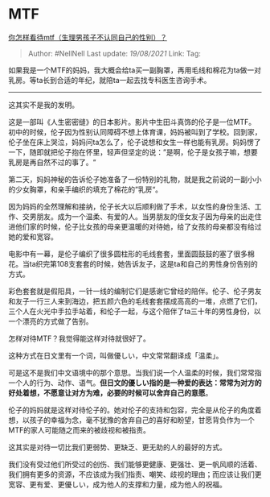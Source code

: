 # MTF
[你怎样看待mtf（生理男孩子不认同自己的性别）？](https://www.zhihu.com/question/358674467/answer/932097305)

> Author: #NellNell
> Last update: *19/08/2021*
> Link:
> Tag:

如果我是一个MTF的妈妈，我大概会给ta买一副胸罩，再用毛线和棉花为ta做一对乳房。等ta长到合适的年纪，就陪ta一起去找专科医生咨询手术。

---

这其实不是我的发明。

这是一部叫《人生密密缝》的日本影片。影片中生田斗真饰的伦子是一位MTF。初中的时候，伦子因为性别认同障碍不想上体育课，妈妈被叫到了学校。回到家，伦子坐在床上哭泣，妈妈问ta怎么了，伦子说想和女生一样也能有乳房。妈妈愣了一下，随即就把伦子抱在怀里，轻声但坚定的说：”是啊，伦子是女孩子嘛，想要乳房是再自然不过的事了。“

第二天，妈妈神秘的告诉伦子她准备了一份特别的礼物，就是我之前说的一副小小的少女胸罩，和亲手编织的填充了棉花的”乳房“。

因为妈妈的全然理解和接纳，伦子长大以后顺利做了手术，以女性的身份生活、工作、交男朋友。成为一个温柔、有爱的人。当男朋友的侄女友子因为母亲的出走住进他们家的时候，伦子比女孩的母亲更温暖的对待她，给了女孩的母亲都没有给过她的爱和宽容。

电影中有一幕，是伦子编织了很多圆柱形的毛线套套，里面圆鼓鼓的塞了很多棉花。当ta织完第108支套套的时候，她告诉友子，这是ta和自己的男性身份告别的方式。

彩色套套就是假阳具，一针一线的编制它们是感谢它曾经的陪伴。伦子、伦子男友和友子一行三人来到海边，把五颜六色的毛线套套摆成高高的一堆，点燃了它们，三个人在火光中手拉手站着，和伦子一起，与这个陪伴了ta三十年的男性身份，以一个漂亮的方式做了告别。

怎样对待MTF？我觉得能这样对待就很好了。

这种方式在日文里有一个词，叫做優しい，中文常常翻译成「温柔」。

可是这不是我们中文语境中的那个意思。当我们说一个人温柔的时候，我们常常指一个人的行为、动作、语气。**但日文的優しい指的是一种爱的表达：常常为对方的好处着想，不愿意让对方为难，必要的时候可以舍弃自己的意愿**。

伦子的妈妈就是这样对待伦子的。她对伦子的支持和包容，完全是从伦子的角度着想，以孩子的幸福为念，毫不犹豫的舍弃自己的喜好和盼望，甘愿背负作为一个MTF的家人可能随之而来的被歧视和被指责。

这其实是对待一切比我们更弱势、更缺乏、更无助的人的最好的方式。

我们没有受过他们所受过的创伤、我们能够更健康、更强壮、更一帆风顺的活着、我们拥有更多的资源，不应该成为我们指责、嘲笑、歧视的理由；而应该让我们更宽容、更有爱、更優しい，成为他人的支撑和力量，成为他人的祝福。
